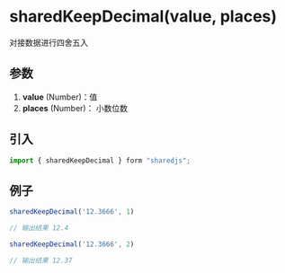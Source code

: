# sharedKeepDecimal(value, places)
对接数据进行四舍五入
## 参数
1. **value** (Number)：值
2. **places** (Number)： 小数位数

## 引入
```javascript
import { sharedKeepDecimal } form "sharedjs";
```
## 例子
```javascript
sharedKeepDecimal('12.3666', 1)

// 输出结果 12.4

sharedKeepDecimal('12.3666', 2)

// 输出结果 12.37
``` 
